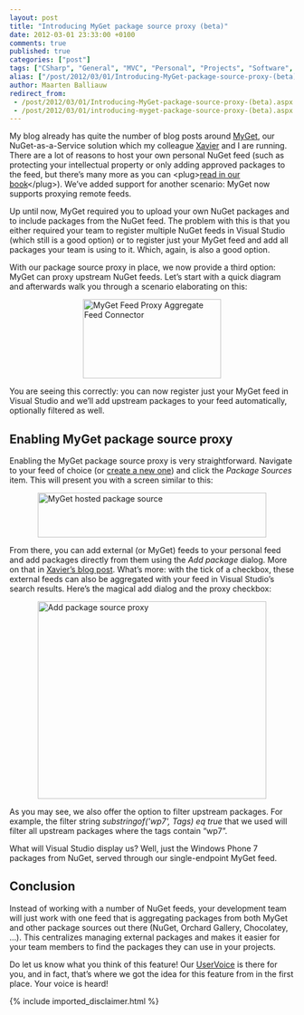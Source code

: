 ```yaml
---
layout: post
title: "Introducing MyGet package source proxy (beta)"
date: 2012-03-01 23:33:00 +0100
comments: true
published: true
categories: ["post"]
tags: ["CSharp", "General", "MVC", "Personal", "Projects", "Software", "Source control"]
alias: ["/post/2012/03/01/Introducing-MyGet-package-source-proxy-(beta).aspx", "/post/2012/03/01/introducing-myget-package-source-proxy-(beta).aspx"]
author: Maarten Balliauw
redirect_from:
 - /post/2012/03/01/Introducing-MyGet-package-source-proxy-(beta).aspx.html
 - /post/2012/03/01/introducing-myget-package-source-proxy-(beta).aspx.html
---
```

<p>My blog already has quite the number of blog posts around <a href="http://www.myget.org" target="_blank">MyGet</a>, our NuGet-as-a-Service solution which my colleague <a href="http://www.xavierdecoster.com" target="_blank">Xavier</a> and I are running. There are a lot of reasons to host your own personal NuGet feed (such as protecting your intellectual property or only adding approved packages to the feed, but there&rsquo;s many more as you can &lt;plug&gt;<a href="http://amzn.to/xrzS6j" target="_blank">read in our book</a>&lt;/plug&gt;). We&rsquo;ve added support for another scenario: MyGet now supports proxying remote feeds.</p>
<p>Up until now, MyGet required you to upload your own NuGet packages and to include packages from the NuGet feed. The problem with this is that you either required your team to register multiple NuGet feeds in Visual Studio (which still is a good option) or to register just your MyGet feed and add all packages your team is using to it. Which, again, is also a good option.</p>
<p>With our package source proxy in place, we now provide a third option: MyGet can proxy upstream NuGet feeds. Let&rsquo;s start with a quick diagram and afterwards walk you through a scenario elaborating on this:</p>
<p><a href="/images/image_167.png"><img style="background-image: none; padding-left: 0px; padding-right: 0px; display: block; float: none; margin-left: auto; margin-right: auto; padding-top: 0px; border: 0px;" title="MyGet Feed Proxy Aggregate Feed Connector" src="/images/image_thumb_134.png" border="0" alt="MyGet Feed Proxy Aggregate Feed Connector" width="244" height="140" /></a></p>
<p>You are seeing this correctly: you can now register just your MyGet feed in Visual Studio and we&rsquo;ll add upstream packages to your feed automatically, optionally filtered as well.</p>
<h2>Enabling MyGet package source proxy</h2>
<p>Enabling the MyGet package source proxy is very straightforward. Navigate to your feed of choice (or <a href="http://www.myget.org" target="_blank">create a new one</a>) and click the <em>Package Sources</em> item. This will present you with a screen similar to this:</p>
<p><a href="/images/image_168.png"><img style="background-image: none; padding-left: 0px; padding-right: 0px; display: block; float: none; margin-left: auto; margin-right: auto; padding-top: 0px; border: 0px;" title="MyGet hosted package source" src="/images/image_thumb_135.png" border="0" alt="MyGet hosted package source" width="404" height="79" /></a></p>
<p>From there, you can add external (or MyGet) feeds to your personal feed and add packages directly from them using the <em>Add package</em> dialog. More on that in <a href="http://blog.myget.org/post/2012/03/01/MyGet-tops-Vanilla-NuGet-feeds-with-a-Chocolatey-flavor.aspx" target="_blank">Xavier&rsquo;s blog post</a>. What&rsquo;s more: with the tick of a checkbox, these external feeds can also be aggregated with your feed in Visual Studio&rsquo;s search results. Here&rsquo;s the magical add dialog and the proxy checkbox:</p>
<p><a href="/images/image_169.png"><img style="background-image: none; padding-left: 0px; padding-right: 0px; display: block; float: none; margin-left: auto; margin-right: auto; padding-top: 0px; border: 0px;" title="Add package source proxy" src="/images/image_thumb_136.png" border="0" alt="Add package source proxy" width="404" height="349" /></a></p>
<p>As you may see, we also offer the option to filter upstream packages. For example, the filter string <em>substringof('wp7', Tags) eq true</em> that we used will filter all upstream packages where the tags contain &ldquo;wp7&rdquo;.</p>
<p>What will Visual Studio display us? Well, just the Windows Phone 7 packages from NuGet, served through our single-endpoint MyGet feed.</p>
<h2>Conclusion</h2>
<p>Instead of working with a number of NuGet feeds, your development team will just work with one feed that is aggregating packages from both MyGet and other package sources out there (NuGet, Orchard Gallery, Chocolatey, &hellip;). This centralizes managing external packages and makes it easier for your team members to find the packages they can use in your projects.</p>
<p>Do let us know what you think of this feature! Our <a href="http://myget.uservoice.com" target="_blank">UserVoice</a> is there for you, and in fact, that&rsquo;s where we got the idea for this feature from in the first place. Your voice is heard!</p>
{% include imported_disclaimer.html %}
